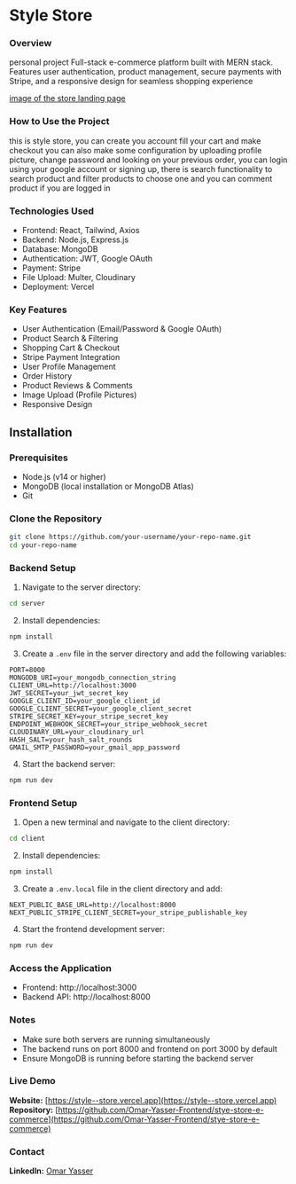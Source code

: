 # Style Store

### Overview

personal project Full-stack e-commerce platform built with MERN stack. Features user authentication, product management, secure payments with Stripe, and a responsive design for seamless shopping experience

[image of the store landing page](./assets/Screenshot.png)

### How to Use the Project

this is style store, you can create you account fill your cart and make checkout you can also make some configuration by uploading profile picture, change password and looking on your previous order, you can login using your google account or signing up, there is search functionality to search product and filter products to choose one and you can comment product if you are logged in

### Technologies Used

- Frontend: React, Tailwind, Axios
- Backend: Node.js, Express.js
- Database: MongoDB
- Authentication: JWT, Google OAuth
- Payment: Stripe
- File Upload: Multer, Cloudinary
- Deployment: Vercel

### Key Features

- User Authentication (Email/Password & Google OAuth)
- Product Search & Filtering
- Shopping Cart & Checkout
- Stripe Payment Integration
- User Profile Management
- Order History
- Product Reviews & Comments
- Image Upload (Profile Pictures)
- Responsive Design

## Installation

### Prerequisites
- Node.js (v14 or higher)
- MongoDB (local installation or MongoDB Atlas)
- Git

### Clone the Repository
```bash
git clone https://github.com/your-username/your-repo-name.git
cd your-repo-name
```

### Backend Setup

1. Navigate to the server directory:
```bash
cd server
```

2. Install dependencies:
```bash
npm install
```

3. Create a `.env` file in the server directory and add the following variables:
```env
PORT=8000
MONGODB_URI=your_mongodb_connection_string
CLIENT_URL=http://localhost:3000
JWT_SECRET=your_jwt_secret_key
GOOGLE_CLIENT_ID=your_google_client_id
GOOGLE_CLIENT_SECRET=your_google_client_secret
STRIPE_SECRET_KEY=your_stripe_secret_key
ENDPOINT_WEBHOOK_SECRET=your_stripe_webhook_secret
CLOUDINARY_URL=your_cloudinary_url
HASH_SALT=your_hash_salt_rounds
GMAIL_SMTP_PASSWORD=your_gmail_app_password
```

4. Start the backend server:
```bash
npm run dev
```

### Frontend Setup

1. Open a new terminal and navigate to the client directory:
```bash
cd client
```

2. Install dependencies:
```bash
npm install
```

3. Create a `.env.local` file in the client directory and add:
```env
NEXT_PUBLIC_BASE_URL=http://localhost:8000
NEXT_PUBLIC_STRIPE_CLIENT_SECRET=your_stripe_publishable_key
```

4. Start the frontend development server:
```bash
npm run dev
```

### Access the Application

- Frontend: http://localhost:3000
- Backend API: http://localhost:8000

### Notes
- Make sure both servers are running simultaneously
- The backend runs on port 8000 and frontend on port 3000 by default
- Ensure MongoDB is running before starting the backend server

### Live Demo

**Website:** [https://style--store.vercel.app](https://style--store.vercel.app)
**Repository:** [https://github.com/Omar-Yasser-Frontend/stye-store-e-commerce](https://github.com/Omar-Yasser-Frontend/stye-store-e-commerce)

### Contact

**LinkedIn:** [Omar Yasser](https://www.linkedin.com/in/omar-yasser-2440aa262)
